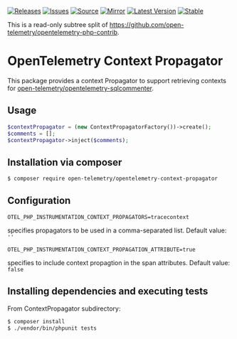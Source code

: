 [![Releases](https://img.shields.io/badge/releases-purple)](https://github.com/opentelemetry-php/contrib-context-propagator/releases)
[![Issues](https://img.shields.io/badge/issues-pink)](https://github.com/open-telemetry/opentelemetry-php/issues)
[![Source](https://img.shields.io/badge/source-contrib-green)](https://github.com/open-telemetry/opentelemetry-php-contrib/tree/main/src/ContextPropagator)
[![Mirror](https://img.shields.io/badge/mirror-opentelemetry--php--contrib-blue)](https://github.com/opentelemetry-php/contrib-context-propagator)
[![Latest Version](http://poser.pugx.org/open-telemetry/opentelemetry-context-propagator/v/unstable)](https://packagist.org/packages/open-telemetry/opentelemetry-context-propagator/)
[![Stable](http://poser.pugx.org/open-telemetry/opentelemetry-context-propagator/v/stable)](https://packagist.org/packages/open-telemetry/opentelemetry-context-propagator/)

This is a read-only subtree split of https://github.com/open-telemetry/opentelemetry-php-contrib.

# OpenTelemetry Context Propagator

This package provides a context Propagator to support retrieving contexts for [open-telemetry/opentelemetry-sqlcommenter](https://github.com/open-telemetry/opentelemetry-php-contrib/tree/main/src/SqlCommenter).

## Usage

```php
$contextPropagator = (new ContextPropagatorFactory())->create();
$comments = [];
$contextPropagator->inject($comments);
```

## Installation via composer

```bash
$ composer require open-telemetry/opentelemetry-context-propagator
```

## Configuration

```shell
OTEL_PHP_INSTRUMENTATION_CONTEXT_PROPAGATORS=tracecontext
```
specifies propagators to be used in a comma-separated list. Default value: `''`

```shell
OTEL_PHP_INSTRUMENTATION_CONTEXT_PROPAGATION_ATTRIBUTE=true
```
specifies to include context propagtion in the span attributes. Default value: `false`

## Installing dependencies and executing tests

From ContextPropagator subdirectory:

```bash
$ composer install
$ ./vendor/bin/phpunit tests
```
